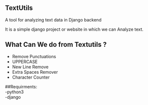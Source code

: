 ## TextUtils
A tool for analyzing text data in Django backend

It is a simple django project or website in which we can Analyze text.

## What Can We do from Textutils ?
* Remove Punctuations
* UPPERCASE
* New Line Remove
* Extra Spaces Remover
* Character Counter

##Requirments:<br>
-python3<br>
-django<br>
